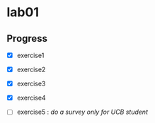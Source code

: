 # lab01
## Progress

- [x] exercise1

- [x] exercise2

- [x] exercise3

- [x] exercise4

- [ ] exercise5 : *do a survey only for UCB student*